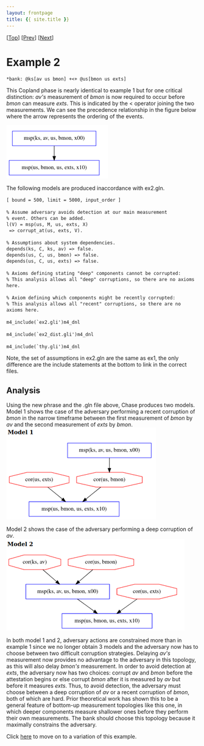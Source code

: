 ```yaml
---
layout: frontpage
title: {{ site.title }}
---
```


\[[Top](../README)\] \[[Prev](../ex1b/ex1b)\] \[[Next](../ex2b/ex2b)\]

# Example 2

```
*bank: @ks[av us bmon] +<+ @us[bmon us exts]
```

This Copland phase is nearly identical to example 1 but for one critical 
distinction: *av's* measurement of *bmon* is now required to occur before 
*bmon* can measure *exts*. This is indicated by the < operator joining the two 
measurements. We can see the precedence relationship in the figure below where the arrow 
represents the ordering of the events. 
  
<img src="ex2_execution_semantics.png">  

The following models are produced inaccordance with ex2.gln. 
```
[ bound = 500, limit = 5000, input_order ]

% Assume adversary avoids detection at our main measurement
% event. Others can be added.
l(V) = msp(us, M, us, exts, X)
 => corrupt_at(us, exts, V).

% Assumptions about system dependencies.
depends(ks, C, ks, av) => false. 
depends(us, C, us, bmon) => false.
depends(us, C, us, exts) => false.

% Axioms defining stating "deep" components cannot be corrupted:
% This analysis allows all "deep" corruptions, so there are no axioms here.

% Axiom defining which components might be recently corrupted:
% This analysis allows all "recent" corruptions, so there are no axioms here.

m4_include(`ex2.gli')m4_dnl

m4_include(`ex2_dist.gli')m4_dnl

m4_include(`thy.gli')m4_dnl
```  
Note, the set of assumptions in ex2.gln are the same as ex1, the only 
difference are the include statements at the bottom to link in the 
correct files. 

## Analysis
Using the new phrase and the .gln file above, Chase produces two models.
Model 1 shows the case of the adversary performing a recent corruption of 
*bmon* in the narrow timeframe between the first measurement of *bmon* by *av* and
the second measurement of *exts* by *bmon*.  
<img src="./ex2_model1.png">  
  
Model 2 shows the case of the adversary performing a deep corruption of *av*.  
<img src="./ex2_model2.png">  
  
In both model 1 and 2, adversary actions are constrained more than in example 1 since 
we no longer obtain 3 models and the adversary now has to choose between two difficult 
corruption strategies. Delaying *av's* measurement now provides no advantage to the adversary in 
this topology, as this will also delay *bmon's* measurement. 
In order to avoid detection at *exts*, the adversary now has two 
choices: corrupt *av* and *bmon* before the attestation begins or else corrupt 
*bmon* after it is measured by *av* but before it measures *exts*. Thus, to avoid 
detection, the adversary must choose between a deep corruption of *av* or a 
recent corruption of *bmon*, both of which are hard. Prior theoretical work 
has shown this to be a general feature of bottom-up measurement topologies 
like this one, in which deeper components measure shallower ones before they 
perform their own measurements. The bank should choose this topology because 
it maximally constrains the adversary. 
  
Click [here](../ex2b/ex2b) to move on to a variation of this example.
